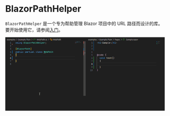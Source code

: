 # BlazorPathHelper

`BlazorPathHelper` 是一个专为帮助管理 Blazor 项目中的 URL 路径而设计的库。要开始使用它，请参阅[入门](./GettingStarted/index.md)。

![sample](../assets/sample.gif)